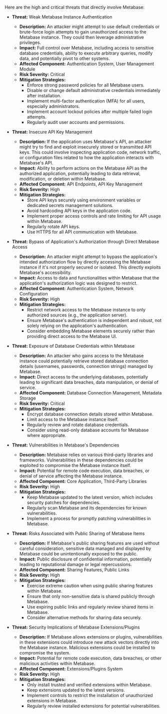 Here are the high and critical threats that directly involve Metabase:

*   **Threat:** Weak Metabase Instance Authentication
    *   **Description:** An attacker might attempt to use default credentials or brute-force login attempts to gain unauthorized access to the Metabase instance. They could then leverage administrative privileges.
    *   **Impact:** Full control over Metabase, including access to sensitive database credentials, ability to execute arbitrary queries, modify data, and potentially pivot to other systems.
    *   **Affected Component:** Authentication System, User Management Module
    *   **Risk Severity:** Critical
    *   **Mitigation Strategies:**
        *   Enforce strong password policies for all Metabase users.
        *   Disable or change default administrative credentials immediately after installation.
        *   Implement multi-factor authentication (MFA) for all users, especially administrators.
        *   Implement account lockout policies after multiple failed login attempts.
        *   Regularly audit user accounts and permissions.

*   **Threat:** Insecure API Key Management
    *   **Description:** If the application uses Metabase's API, an attacker might try to find and exploit insecurely stored or transmitted API keys. This could involve inspecting application code, network traffic, or configuration files related to how the application interacts with Metabase's API.
    *   **Impact:** Ability to perform actions on the Metabase API as the authorized application, potentially leading to data retrieval, modification, or deletion within Metabase.
    *   **Affected Component:** API Endpoints, API Key Management
    *   **Risk Severity:** High
    *   **Mitigation Strategies:**
        *   Store API keys securely using environment variables or dedicated secrets management solutions.
        *   Avoid hardcoding API keys in the application code.
        *   Implement proper access controls and rate limiting for API usage within Metabase.
        *   Regularly rotate API keys.
        *   Use HTTPS for all API communication with Metabase.

*   **Threat:** Bypass of Application's Authorization through Direct Metabase Access
    *   **Description:** An attacker might attempt to bypass the application's intended authorization flow by directly accessing the Metabase instance if it's not properly secured or isolated. This directly exploits Metabase's accessibility.
    *   **Impact:** Access to data and functionalities within Metabase that the application's authorization logic was designed to restrict.
    *   **Affected Component:** Authentication System, Network Configuration
    *   **Risk Severity:** High
    *   **Mitigation Strategies:**
        *   Restrict network access to the Metabase instance to only authorized sources (e.g., the application server).
        *   Ensure Metabase's authentication is independent and robust, not solely relying on the application's authentication.
        *   Consider embedding Metabase elements securely rather than providing direct access to the Metabase UI.

*   **Threat:** Exposure of Database Credentials within Metabase
    *   **Description:** An attacker who gains access to the Metabase instance could potentially retrieve stored database connection details (usernames, passwords, connection strings) managed by Metabase.
    *   **Impact:** Direct access to the underlying databases, potentially leading to significant data breaches, data manipulation, or denial of service.
    *   **Affected Component:** Database Connection Management, Metadata Storage
    *   **Risk Severity:** Critical
    *   **Mitigation Strategies:**
        *   Encrypt database connection details stored within Metabase.
        *   Limit access to the Metabase instance itself.
        *   Regularly review and rotate database credentials.
        *   Consider using read-only database accounts for Metabase where appropriate.

*   **Threat:** Vulnerabilities in Metabase's Dependencies
    *   **Description:** Metabase relies on various third-party libraries and frameworks. Vulnerabilities in these dependencies could be exploited to compromise the Metabase instance itself.
    *   **Impact:** Potential for remote code execution, data breaches, or denial of service affecting the Metabase instance.
    *   **Affected Component:** Core Application, Third-Party Libraries
    *   **Risk Severity:** High
    *   **Mitigation Strategies:**
        *   Keep Metabase updated to the latest version, which includes security patches for dependencies.
        *   Regularly scan Metabase and its dependencies for known vulnerabilities.
        *   Implement a process for promptly patching vulnerabilities in Metabase.

*   **Threat:** Risks Associated with Public Sharing of Metabase Items
    *   **Description:** If Metabase's public sharing features are used without careful consideration, sensitive data managed and displayed by Metabase could be unintentionally exposed to the public.
    *   **Impact:** Public disclosure of confidential information, potentially leading to reputational damage or legal repercussions.
    *   **Affected Component:** Sharing Features, Public Links
    *   **Risk Severity:** High
    *   **Mitigation Strategies:**
        *   Exercise extreme caution when using public sharing features within Metabase.
        *   Ensure that only non-sensitive data is shared publicly through Metabase.
        *   Use expiring public links and regularly review shared items in Metabase.
        *   Consider alternative methods for sharing data securely.

*   **Threat:** Security Implications of Metabase Extensions/Plugins
    *   **Description:** If Metabase allows extensions or plugins, vulnerabilities in these extensions could introduce new attack vectors directly into the Metabase instance. Malicious extensions could be installed to compromise the system.
    *   **Impact:** Potential for remote code execution, data breaches, or other malicious activities within Metabase.
    *   **Affected Component:** Extensions/Plugins System
    *   **Risk Severity:** High
    *   **Mitigation Strategies:**
        *   Only install trusted and verified extensions within Metabase.
        *   Keep extensions updated to the latest versions.
        *   Implement controls to restrict the installation of unauthorized extensions in Metabase.
        *   Regularly review installed extensions for potential vulnerabilities.
